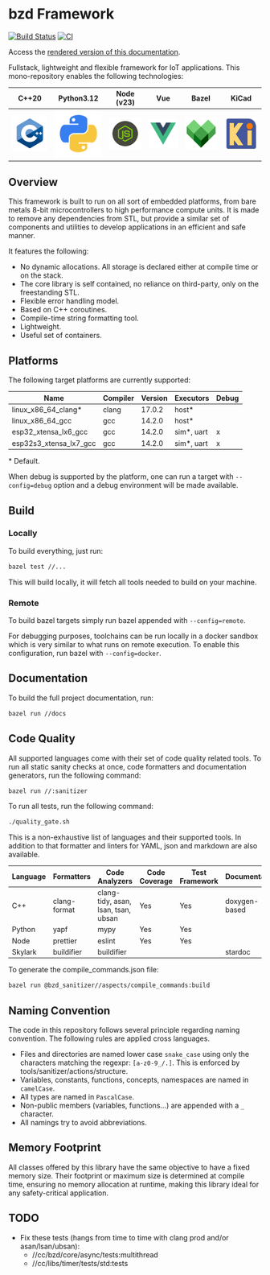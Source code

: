 # bzd Framework

[![Build Status](https://travis-ci.com/blaizard/bzd.svg?branch=master)](https://travis-ci.com/blaizard/bzd)
[![CI](https://github.com/blaizard/bzd/actions/workflows/ci.yml/badge.svg)](https://github.com/blaizard/bzd/actions)

Access the [rendered version of this documentation](https://blaizard.github.io/bzd).

Fullstack, lightweight and flexible framework for IoT applications.
This mono-repository enables the following technologies:

|             C++20              |            Python3.12             |           Node (v23)            |              Vue               |              Bazel               |              KiCad               |
| :----------------------------: | :-------------------------------: | :-----------------------------: | :----------------------------: | :------------------------------: | :------------------------------: |
| ![](./docs/assets/png/cpp.png) | ![](./docs/assets/png/python.png) | ![](./docs/assets/png/node.png) | ![](./docs/assets/png/vue.png) | ![](./docs/assets/png/bazel.png) | ![](./docs/assets/png/kicad.png) |

## Overview

This framework is built to run on all sort of embedded platforms, from bare metals 8-bit microcontrollers to high performance compute units.
It is made to remove any dependencies from STL, but provide a similar set of components and utilities to develop applications in an
efficient and safe manner.

It features the following:

- No dynamic allocations. All storage is declared either at compile time or on the stack.
- The core library is self contained, no reliance on third-party, only on the freestanding STL.
- Flexible error handling model.
- Based on C++ coroutines.
- Compile-time string formatting tool.
- Lightweight.
- Useful set of containers.

## Platforms

The following target platforms are currently supported:

| Name                   | Compiler | Version | Executors   | Debug |
| ---------------------- | -------- | ------- | ----------- | ----- |
| linux_x86_64_clang\*   | clang    | 17.0.2  | host\*      |       |
| linux_x86_64_gcc       | gcc      | 14.2.0  | host\*      |       |
| esp32_xtensa_lx6_gcc   | gcc      | 14.2.0  | sim\*, uart | x     |
| esp32s3_xtensa_lx7_gcc | gcc      | 14.2.0  | sim\*, uart | x     |

\* Default.

When debug is supported by the platform, one can run a target with `--config=debug` option and a debug environment will
be made available.

## Build

### Locally

To build everything, just run:

```bash
bazel test //...
```

This will build locally, it will fetch all tools needed to build on your machine.

### Remote

To build bazel targets simply run bazel appended with `--config=remote`.

For debugging purposes, toolchains can be run locally in a docker sandbox which is very similar to what runs on remote execution.
To enable this configuration, run bazel with `--config=docker`.

## Documentation

To build the full project documentation, run:

```bash
bazel run //docs
```

## Code Quality

All supported languages come with their set of code quality related tools.
To run all static sanity checks at once, code formatters and documentation generators, run the following command:

```bash
bazel run //:sanitizer
```

To run all tests, run the following command:

```bash
./quality_gate.sh
```

This is a non-exhaustive list of languages and their supported tools. In addition to that
formatter and linters for YAML, json and markdown are also available.

| Language | Formatters   | Code Analyzers                      | Code Coverage | Test Framework | Documentation |
| -------- | ------------ | ----------------------------------- | ------------- | -------------- | ------------- |
| C++      | clang-format | clang-tidy, asan, lsan, tsan, ubsan | Yes           | Yes            | doxygen-based |
| Python   | yapf         | mypy                                | Yes           | Yes            |               |
| Node     | prettier     | eslint                              | Yes           | Yes            |               |
| Skylark  | buildifier   | buildifier                          |               |                | stardoc       |

To generate the compile_commands.json file:

```bash
bazel run @bzd_sanitizer//aspects/compile_commands:build
```

## Naming Convention

The code in this repository follows several principle regarding naming convention. The following rules are applied cross languages.

- Files and directories are named lower case `snake_case` using only the characters matching the regexpr: `[a-z0-9_/.]`. This is enforced by tools/sanitizer/actions/structure.
- Variables, constants, functions, concepts, namespaces are named in `camelCase`.
- All types are named in `PascalCase`.
- Non-public members (variables, functions...) are appended with a `_` character.
- All namings try to avoid abbreviations.

## Memory Footprint

All classes offered by this library have the same objective to have a fixed memory size. Their footprint or maximum size
is determined at compile time, ensuring no memory allocation at runtime, making this library ideal for any safety-critical application.

## TODO

- Fix these tests (hangs from time to time with clang prod and/or asan/lsan/ubsan):
  - //cc/bzd/core/async/tests:multithread
  - //cc/libs/timer/tests/std:tests
